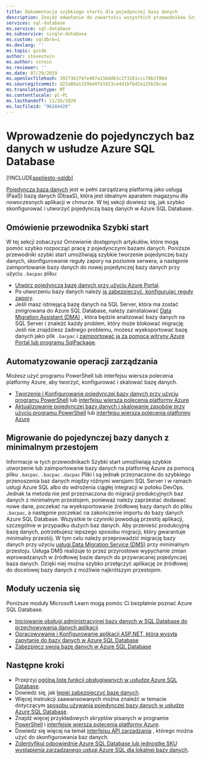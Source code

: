 ```yaml
---
title: Dokumentacja szybkiego startu dla pojedynczej bazy danych
description: Znajdź odwołanie do zawartości wszystkich przewodników Szybki Start, które pomogą Ci szybko rozpocząć pracę z pojedynczymi bazami danych w Azure SQL Database.
services: sql-database
ms.service: sql-database
ms.subservice: single-database
ms.custom: sqldbrb=1
ms.devlang: ''
ms.topic: guide
author: stevestein
ms.author: sstein
ms.reviewer: ''
ms.date: 07/29/2019
ms.openlocfilehash: 392f361f6fe487a15bdd63c2f3281ccc78b2f86d
ms.sourcegitcommit: d22a86a1329be8fd1913ce4d1bfbd2a125b2bcae
ms.translationtype: MT
ms.contentlocale: pl-PL
ms.lasthandoff: 11/26/2020
ms.locfileid: "96184420"
---
```

# <a name="getting-started-with-single-databases-in-azure-sql-database"></a>Wprowadzenie do pojedynczych baz danych w usłudze Azure SQL Database
[!INCLUDE[appliesto-sqldb](../includes/appliesto-sqldb.md)]

[Pojedyncza baza danych](../index.yml) jest w pełni zarządzaną platformą jako usługą (PaaS) bazą danych (DbaaS), która jest idealnym aparatem magazynu dla nowoczesnych aplikacji w chmurze. W tej sekcji dowiesz się, jak szybko skonfigurować i utworzyć pojedynczą bazę danych w Azure SQL Database.

## <a name="quickstart-overview"></a>Omówienie przewodnika Szybki start

W tej sekcji zobaczysz Omówienie dostępnych artykułów, które mogą pomóc szybko rozpocząć pracę z pojedynczymi bazami danych. Poniższe przewodniki szybki start umożliwiają szybkie tworzenie pojedynczej bazy danych, skonfigurowanie reguły zapory na poziomie serwera, a następnie zaimportowanie bazy danych do nowej pojedynczej bazy danych przy użyciu `.bacpac` pliku:

- [Utwórz pojedynczą bazę danych przy użyciu Azure Portal](single-database-create-quickstart.md).
- Po utworzeniu bazy danych należy [ją zabezpieczyć, konfigurując reguły zapory](firewall-create-server-level-portal-quickstart.md).
- Jeśli masz istniejącą bazę danych na SQL Server, która ma zostać zmigrowana do Azure SQL Database, należy zainstalować [Data Migration Assistant (DMA)](https://www.microsoft.com/download/details.aspx?id=53595) , która będzie analizować bazy danych na SQL Server i znaleźć każdy problem, który może blokować migrację. Jeśli nie znajdziesz żadnego problemu, możesz wyeksportować bazę danych jako plik `.bacpac` i [zaimportować ją za pomocą witryny Azure Portal lub programu SqlPackage](database-import.md).


## <a name="automating-management-operations"></a>Automatyzowanie operacji zarządzania

Możesz użyć programu PowerShell lub interfejsu wiersza polecenia platformy Azure, aby tworzyć, konfigurować i skalować bazę danych.

- [Tworzenie i Konfigurowanie pojedynczej bazy danych przy użyciu programu PowerShell](scripts/create-and-configure-database-powershell.md) lub [interfejsu wiersza polecenia platformy Azure](scripts/create-and-configure-database-cli.md)
- [Aktualizowanie pojedynczej bazy danych i skalowanie zasobów przy użyciu programu PowerShell](scripts/monitor-and-scale-database-powershell.md) lub [interfejsu wiersza polecenia platformy Azure](scripts/monitor-and-scale-database-cli.md)

## <a name="migrating-to-a-single-database-with-minimal-downtime"></a>Migrowanie do pojedynczej bazy danych z minimalnym przestojem

Informacje w tych przewodnikach Szybki start umożliwiają szybkie utworzenie lub zaimportowanie bazy danych na platformę Azure za pomocą pliku `.bacpac`. `.bacpac` `.dacpac` Pliki i są jednak przeznaczone do szybkiego przenoszenia baz danych między różnymi wersjami SQL Server i w ramach usługi Azure SQL albo do wdrożenia ciągłej integracji w potoku DevOps. Jednak ta metoda nie jest przeznaczona do migracji produkcyjnych baz danych z minimalnym przestojem, ponieważ należy zaprzestać dodawać nowe dane, poczekać na wyeksportowanie źródłowej bazy danych do pliku `.bacpac`, a następnie poczekać na zakończenie importu do bazy danych Azure SQL Database. Wszystkie te czynniki powodują przestój aplikacji, szczególnie w przypadku dużych baz danych. Aby przenieść produkcyjną bazę danych, potrzebujesz lepszego sposobu migracji, który gwarantuje minimalny przestój. W tym celu należy przeprowadzić migrację bazy danych przy użyciu [usługi Data Migration Service (DMS)](../../dms/tutorial-sql-server-to-azure-sql.md?toc=%2fazure%2fsql-database%2ftoc.json) przy minimalnym przestoju. Usługa DMS realizuje to przez przyrostowe wypychanie zmian wprowadzanych w źródłowej bazie danych do przywracanej pojedynczej baza danych. Dzięki niej można szybko przełączyć aplikację ze źródłowej do docelowej bazy danych z możliwie najkrótszym przestojem.

## <a name="hands-on-learning-modules"></a>Moduły uczenia się

Poniższe moduły Microsoft Learn mogą pomóc Ci bezpłatnie poznać Azure SQL Database.

- [Inicjowanie obsługi administracyjnej bazy danych w SQL Database do przechowywania danych aplikacji](/learn/modules/provision-azure-sql-db/)
- [Opracowywanie i Konfigurowanie aplikacji ASP.NET, która wysyła zapytanie do bazy danych w Azure SQL Database](/learn/modules/develop-app-that-queries-azure-sql/)
- [Zabezpiecz swoją bazę danych w Azure SQL Database](/learn/modules/secure-your-azure-sql-database/)

## <a name="next-steps"></a>Następne kroki

- Przejrzyj [ogólną listę funkcji obsługiwanych w usłudze Azure SQL Database](features-comparison.md).
- Dowiedz się, jak [lepiej zabezpieczyć bazę danych](secure-database-tutorial.md).
- Więcej instrukcji zaawansowanych można znaleźć w temacie dotyczącym [sposobu używania pojedynczej bazy danych w usłudze Azure SQL Database](how-to-content-reference-guide.md).
- Znajdź więcej przykładowych skryptów pisanych w programie [PowerShell](powershell-script-content-guide.md) i [interfejsie wiersza polecenia platformy Azure](az-cli-script-samples-content-guide.md).
- Dowiedz się więcej na temat [interfejsu API zarządzania](single-database-manage.md) , którego można użyć do skonfigurowania baz danych.
- [Zidentyfikuj odpowiednie Azure SQL Database lub jednostkę SKU wystąpienia zarządzanego usługi Azure SQL dla lokalnej bazy danych](/sql/dma/dma-sku-recommend-sql-db/).